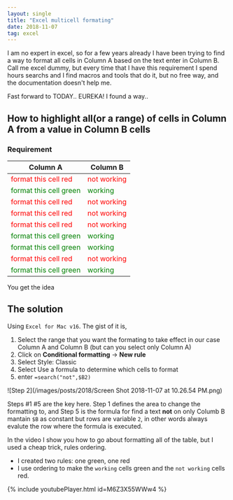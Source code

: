 ```yaml
---
layout: single
title: "Excel multicell formating"
date: 2018-11-07
tag: excel
---
```

I am no expert in excel, so for a few years already I have been trying to find a way to format all cells in Column A based on the text enter in Column B. Call me excel dummy, but every time that I have this requirement I spend hours searchs and I find macros and tools that do it, but no free way, and the documentation doesn't help me.

Fast forward to TODAY.. EUREKA! I found a way.. 

## How to highlight all(or a range) of cells in Column A from a value in Column B cells

### Requirement

| Column A | Column B |
| --- | --- |
| <font color="red">format this cell red</font>     | <font color="red">not working </font>| 
| <font color="green">format this cell green</font> | <font color="green">working </font>|
| <font color="red">format this cell red</font>     | <font color="red">not working </font>|
| <font color="red">format this cell red</font>     | <font color="red">not working </font>| 
| <font color="red">format this cell red</font>     | <font color="red">not working </font>| 
| <font color="green">format this cell green</font> | <font color="green">working </font>|
| <font color="green">format this cell green</font> | <font color="green">working </font>|
| <font color="red">format this cell red</font>     | <font color="red">not working </font>|
| <font color="green">format this cell green</font> | <font color="green">working </font>|

You get the idea

## The solution

Using `Excel for Mac v16`. The gist of it is,
1. Select the range that you want the formating to take effect in our case Column A and Column B (but can you select only Column A)
2. Click on **Conditional formatting** -> **New rule** 
3. Select Style: Classic
4. Select Use a formula to determine which cells to format
5. enter `=search("not",$B2)`

![Step 2](/images/posts/2018/Screen Shot 2018-11-07 at 10.26.54 PM.png)

Steps #1 #5 are the key here. Step 1 defines the area to change the formatting to, and Step 5 is the formula for find a text **not** on only Columb B mantain `$B` as constant but rows are variable `2`, in other words always evalute the row where the formula is executed.

In the video I show you how to go about formatting all of the table, but I used a cheap trick, rules ordering.
- I created two rules: one green, one red
- I use ordering to make the `working` cells green and the `not working` cells red.

{% include youtubePlayer.html id=M6Z3X55WWw4 %}

